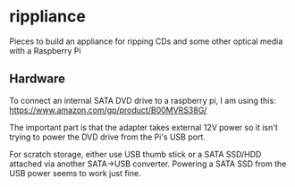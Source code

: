 # rippliance

Pieces to build an appliance for ripping CDs and some other optical media with a Raspberry Pi


## Hardware

To connect an internal SATA DVD drive to a raspberry pi, I am using
this:
https://www.amazon.com/gp/product/B00MVRS38G/

The important part is that the adapter takes external 12V power so it
isn't trying to power the DVD drive from the Pi's USB port.

For scratch storage, either use USB thumb stick or a SATA SSD/HDD
attached via another SATA->USB converter. Powering a SATA SSD from the
USB power seems to work just fine.
